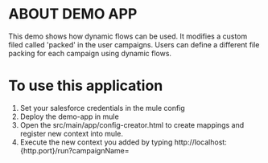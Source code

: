 ABOUT DEMO APP
===============

This demo shows how dynamic flows can be used. It modifies a custom filed called 'packed' in the user campaigns. Users
can define a different file packing for each campaign using dynamic flows.

To use this application
=======================

1) Set your salesforce credentials in the mule config
2) Deploy the demo-app in mule
3) Open the src/main/app/config-creator.html to create mappings and register new context into mule.
4) Execute the new context you added by typing http://localhost:{http.port}/run?campaignName=<your campaign>


